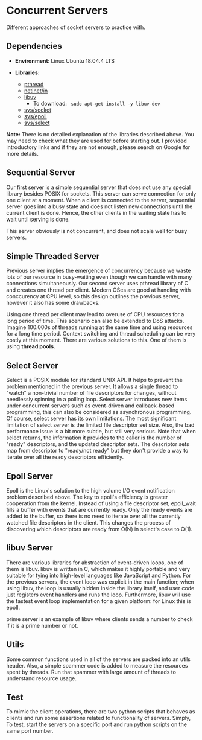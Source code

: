 # Concurrent Servers

Different approaches of socket servers to practice with.

## Dependencies

* <b> Environment: </b> Linux Ubuntu 18.04.4 LTS

* <b> Libraries: </b>
  * [pthread](https://www.cs.cmu.edu/afs/cs/academic/class/15492-f07/www/pthreads.html)
  * [netinet/in](http://manpages.ubuntu.com/manpages/trusty/man7/in.h.7posix.html)
  * [libuv](http://docs.libuv.org/en/v1.x/design.html)
    * To download: <code> sudo apt-get install -y libuv-dev </code>
  * [sys/socket](http://manpages.ubuntu.com/manpages/trusty/man7/sys_socket.h.7posix.html)
  * [sys/epoll](https://man7.org/linux/man-pages/man7/epoll.7.html)
  * [sys/select](https://man7.org/linux/man-pages/man2/select.2.html)

<b> Note: </b> There is no detailed explanation of the libraries described above. You may need to check what they are used for before starting out. I provided introductory links and if they are not enough, please search on Google for more details.

## Sequential Server

Our first server is a simple sequential server that does not use any special library besides POSIX for sockets. This server can serve connection for only one client at a moment. When a client is connected to the server, sequential server goes into a busy state and does not listen new connections until the current client is done. Hence, the other clients in the waiting state has to wait until serving is done.

This server obviously is not concurrent, and does not scale well for busy servers.

## Simple Threaded Server

Previous server implies the emergence of concurrency because we waste lots of our resource in busy-waiting even though we can handle with many connections simultaneously. Our second server uses pthread library of C and creates one thread per client. Modern OSes are good at handling with conccurency at CPU level, so this design outlines the previous server, however it also has some drawbacks.

Using one thread per client may lead to overuse of CPU resources for a long period of time. This scenario can also be extended to DoS attacks. Imagine 100.000s of threads running at the same time and using resources for a long time period. Context switching and thread scheduling can be very costly at this moment. There are various solutions to this. One of them is using <b>thread pools</b>.

## Select Server

Select is a POSIX module for standard UNIX API. It helps to prevent the problem mentioned in the previous server. It allows a single thread to "watch" a non-trivial number of file descriptors for changes, without needlessly spinning in a polling loop. Select server introduces new items under concurrent servers such as event-driven and callback-based programming, this can also be considered as asynchronous programming. Of course, select server has its own limitations. The most significant limitation of select server is the limited file descriptor set size. Also, the bad performance issue is a bit more subtle, but still very serious. Note that when select returns, the information it provides to the caller is the number of "ready" descriptors, and the updated descriptor sets. The descriptor sets map from descriptor to "ready/not ready" but they don't provide a way to iterate over all the ready descriptors efficiently.

## Epoll Server

Epoll is the Linux's solution to the high volume I/O event notification problem described above. The key to epoll's efficiency is greater cooperation from the kernel. Instead of using a file descriptor set, epoll_wait fills a buffer with events that are currently ready. Only the ready events are added to the buffer, so there is no need to iterate over all the currently watched file descriptors in the client. This changes the process of discovering which descriptors are ready from O(N) in select's case to O(1).

## libuv Server

There are various libraries for abstraction of event-driven loops, one of them is libuv. libuv is written in C, which makes it highly portable and very suitable for tying into high-level languages like JavaScript and Python. For the previous servers, the event loop was explicit in the main function; when using libuv, the loop is usually hidden inside the library itself, and user code just registers event handlers and runs the loop. Furthermore, libuv will use the fastest event loop implementation for a given platform: for Linux this is epoll.

prime server is an example of libuv where clients sends a number to check if it is a prime number or not.

## Utils

Some common functions used in all of the servers are packed into an utils header. Also, a simple spammer code is added to measure the resources spent by threads. Run that spammer with large amount of threads to understand resource usage.

## Test

To mimic the client operations, there are two python scripts that behaves as clients and run some assertions related to functionality of servers. Simply, To test, start the servers on a specific port and run python scripts on the same port number.
